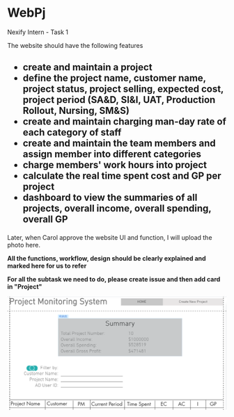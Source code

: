 # WebPj
Nexify Intern - Task 1   

The website should have the following features<br/>

<h2><ul><b>
  <li>create and maintain a project</li>
<li>define the project name, customer name, project status, project selling, expected cost, project period (SA&D, SI&I, UAT, Production Rollout, Nursing, SM&S)</li>
<li>create and maintain charging man-day rate of each category of staff</li>
<li>create and maintain the team members and assign member into different categories</li>
<li>charge members' work hours into project</li>
<li>calculate the real time spent cost and GP per project</li>
<li>dashboard to view the summaries of all projects, overall income, overall spending, overall GP</li>
</b></ul></h2>

Later, when Carol approve the website UI and function, I will upload the photo here.

<b>All the functions, workflow, design  should be clearly explained and marked here for us to refer</b>

<b>For all the subtask we need to do, please create issue and then add card in "Project" </b>

![img](homepage_design.png)
